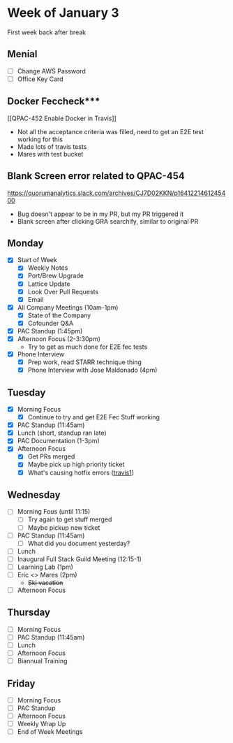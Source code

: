 # Week of January 3
First week back after break

## Menial
 - [ ] Change AWS Password
 - [ ] Office Key Card

## Docker Feccheck***
[[QPAC-452 Enable Docker in Travis]]
 - Not all the acceptance criteria was filled, need to get an E2E test working for this
 - Made lots of travis tests
 - Mares with test bucket

## Blank Screen error related to QPAC-454
https://quorumanalytics.slack.com/archives/CJ7D02KKN/p1641221461245400
 * Bug doesn't appear to be in my PR, but my PR triggered it
 * Blank screen after clicking GRA searchify, similar to original PR

## Monday
 - [x] Start of Week
	 - [x] Weekly Notes
	 - [x] Port/Brew Upgrade
	 - [x] Lattice Update
	 - [x] Look Over Pull Requests
	 - [x] Email
 - [x] All Company Meetings (10am-1pm)
	 - [x] State of the Company
	 - [x] Cofounder Q&A
 - [x] PAC Standup (1:45pm)
 - [x] Afternoon Focus (2-3:30pm)
	 - Try to get as much done for E2E fec tests
 - [x] Phone Interview
	 - [x] Prep work, read STARR technique thing
	 - [x] Phone Interview with Jose Maldonado (4pm)

## Tuesday
 - [x] Morning Focus
	 - [x] Continue to try and get E2E Fec Stuff working
 - [x] PAC Standup (11:45am)
 - [x] Lunch (short, standup ran late)
 - [x] PAC Documentation (1-3pm)
 - [x] Afternoon Focus
	 - [x] Get PRs merged
	 - [x] Maybe pick up high priority ticket
	 - [x] What's causing hotfix errors ([travis1][travis1])
	
[travis1]: https://app.travis-ci.com/github/QuorumUS/quorum-site/builds/244283617

## Wednesday
 - [ ] Morning Fous (until 11:15)
	 - [ ] Try again to get stuff merged
	 - [ ] Maybe pickup new ticket
 - [ ] PAC Standup (11:45am)
	 - [ ] What did you document yesterday?
 - [ ] Lunch
 - [ ] Inaugural Full Stack Guild Meeting (12:15-1)
 - [ ] Learning Lab (1pm)
 - [ ] Eric <> Mares (2pm)
	 - ~~Ski vacation~~
 - [ ] Afternoon Focus

## Thursday
- [ ] Morning Focus
- [ ] PAC Standup (11:45am)
- [ ] Lunch
- [ ] Afternoon Focus
- [ ] Biannual Training

## Friday
 - [ ] Morning Focus
 - [ ] PAC Standup
 - [ ] Afternoon Focus
 - [ ] Weekly Wrap Up
 - [ ] End of Week Meetings